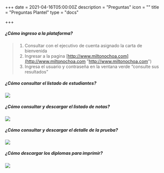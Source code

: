 +++
date = 2021-04-16T05:00:00Z
description = "Preguntas"
icon = ""
title = "Preguntas Plantel"
type = "docs"

+++
##### ¿Cómo ingreso a la plataforma?

> 1. Consultar con el ejecutivo de cuenta asignado la carta de bienvenida
> 2. Ingresar a la pagina [http://www.miltonochoa.com](http://www.miltonochoa.com "http://www.miltonochoa.com")
> 3. Ingresa el usuario y contraseña en la ventana verde “consulte sus resultados”

##### ¿Cómo consultar el listado de estudiantes?

![](/uploads/plantel-listado-estudiantes.gif)

##### ¿Cómo consultar y descargar el listado de notas?

![](/uploads/plantel-listado-de-notas.gif)

##### ¿Cómo consultar y descargar el detalle de la prueba?

![](/uploads/detalle-de-la-prueba.gif)

##### ¿Cómo descargar los diplomas para imprimir?

![](/uploads/diploma-plantel.gif)